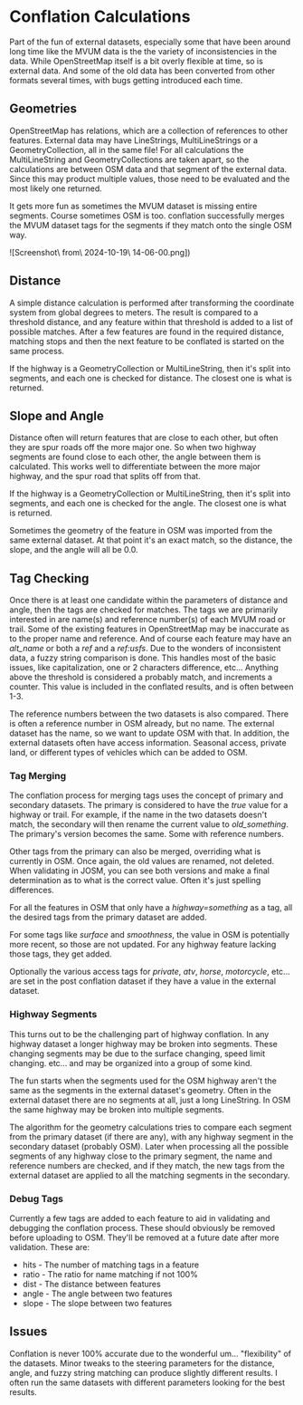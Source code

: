 # Conflation Calculations

Part of the fun of external datasets, especially some that have been
around long time like the MVUM data is the the variety of
inconsistencies in the data. While OpenStreetMap itself is a bit
overly flexible at time, so is external data. And some of the old data
has been converted from other formats several times, with bugs getting
introduced each time.

## Geometries

OpenStreetMap has relations, which are a collection of references to
other features. External data may have LineStrings, MultiLineStrings
or a GeometryCollection, all in the same file! For all calculations
the MultiLineString and GeometryCollections are taken apart, so the
calculations are between OSM data and that segment of the external
data. Since this may product multiple values, those need to be
evaluated and the most likely one returned.

It gets more fun as sometimes the MVUM dataset is missing entire
segments. Course sometimes OSM is too. conflation successfully merges
the MVUM dataset tags for the segments if they match onto the single
OSM way.

![Screenshot\ from\ 2024-10-19\ 14-06-00.png])

## Distance

A simple distance calculation is performed after transforming the
coordinate system from global degrees to meters. The result is
compared to a threshold distance, and any feature within that
threshold is added to a list of possible matches. After a few features
are found in the required distance, matching stops and then the next
feature to be conflated is started on the same process.

If the highway is a GeometryCollection or MultiLineString, then it's
split into segments, and each one is checked for distance. The closest
one is what is returned.

## Slope and Angle

Distance often will return features that are close to each other, but
often they are spur roads off the more major one. So when two highway
segments are found close to each other, the angle between them is
calculated. This works well to differentiate between the more major
highway, and the spur road that splits off from that.

If the highway is a GeometryCollection or MultiLineString, then it's
split into segments, and each one is checked for the angle. The
closest one is what is returned.

Sometimes the geometry of the feature in OSM was imported from the same
external dataset. At that point it's an exact match, so the distance,
the slope, and the angle will all be 0.0.

## Tag Checking

Once there is at least one candidate within the parameters of distance
and angle, then the tags are checked for matches. The tags we are
primarily interested in are name(s) and reference number(s) of each
MVUM road or trail. Some of the existing features in OpenStreetMap may
be inaccurate as to the proper name and reference. And of course each
feature may have an *alt_name* or both a *ref* and a *ref:usfs*. Due
to the wonders of inconsistent data, a fuzzy string comparison is
done. This handles most of the basic issues, like capitalization, one
or 2 characters difference, etc... Anything above the threshold is
considered a probably match, and increments a counter. This value is
included in the conflated results, and is often between 1-3.

The reference numbers between the two datasets is also compared. There
is often a reference number in OSM already, but no name. The external
dataset has the name, so we want to update OSM with that. In addition,
the external datasets often have access information. Seasonal access,
private land, or different types of vehicles which can be added to
OSM.

### Tag Merging

The conflation process for merging tags uses the concept of primary
and secondary datasets. The primary is considered to have the *true*
value for a highway or trail. For example, if the name in the two
datasets doesn't match, the secondary will then rename the current
value to *old_something*. The primary's version becomes the same. Some
with reference numbers.

Other tags from the primary can also be merged, overriding what is
currently in OSM. Once again, the old values are renamed, not
deleted. When validating in JOSM, you can see both versions and make a
final determination as to what is the correct value. Often it's just
spelling differences.

For all the features in OSM that only have a *highway=something* as a
tag, all the desired tags from the primary dataset are added.

For some tags like *surface* and *smoothness*, the value in OSM is
potentially more recent, so those are not updated. For any highway
feature lacking those tags, they get added.

Optionally the various access tags for *private*, *atv*, *horse*,
*motorcycle*, etc... are set in the post conflation dataset if they
have a value in the external dataset. 

### Highway Segments

This turns out to be the challenging part of highway conflation. In
any highway dataset a longer highway may be broken into
segments. These changing segments may be due to the surface changing,
speed limit changing. etc... and may be organized into a group of
some kind.

The fun starts when the segments used for the OSM highway aren't the
same as the segments in the external dataset's geometry. Often
in the external dataset there are no segments at all, just a long
LineString. In OSM the same highway may be broken into multiple
segments.

The algorithm for the geometry calculations tries to compare each
segment from the primary dataset (if there are any), with any highway
segment in the secondary dataset (probably OSM). Later when processing
all the possible segments of any highway close to the primary segment,
the name and reference numbers are checked, and if they match, the new
tags from the external dataset are applied to all the matching
segments in the secondary.

### Debug Tags

Currently a few tags are added to each feature to aid in validating
and debugging the conflation process. These should obviously be
removed before uploading to OSM. They'll be removed at a future date
after more validation. These are:

* hits - The number of matching tags in a feature
* ratio - The ratio for name matching if not 100%
* dist -  The distance between features
* angle - The angle between two features
* slope - The slope between two features

## Issues

Conflation is never 100% accurate due to the wonderful
um... "flexibility" of the datasets. Minor tweaks to the steering
parameters for the distance, angle, and fuzzy string matching can
produce slightly different results. I often run the same datasets with
different parameters looking for the best results.

